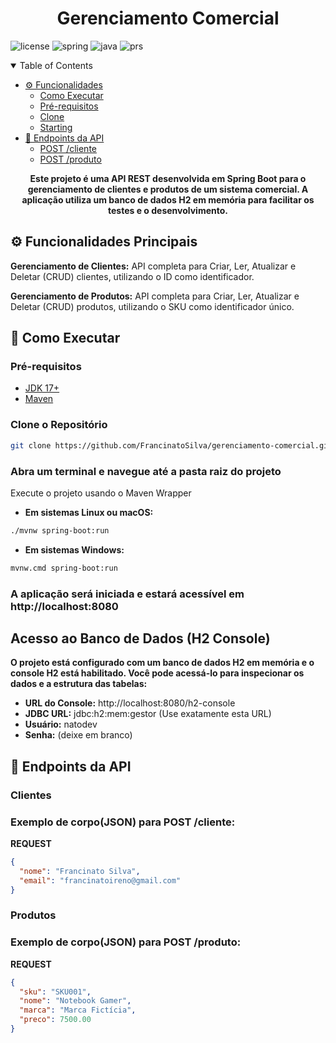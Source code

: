 [LICENSE__BADGE]: https://img.shields.io/github/license/Fernanda-Kipper/Readme-Templates?style=for-the-badge
[JAVA_BADGE]:https://img.shields.io/badge/java-%23ED8B00.svg?style=for-the-badge&logo=openjdk&logoColor=white
[SPRING_BADGE]: https://img.shields.io/badge/spring-%236DB33F.svg?style=for-the-badge&logo=spring&logoColor=white
[PRS_BADGE]:https://img.shields.io/badge/PRs-welcome-green?style=for-the-badge


<h1 align="center" style="font-weight: bold;">Gerenciamento Comercial</h1>

![license][LICENSE__BADGE]
![spring][SPRING_BADGE]
![java][JAVA_BADGE]
![prs][PRS_BADGE]

<details open="open">
<summary>Table of Contents</summary>

- [⚙ Funcionalidades](#funcoes)
    - [Como Executar](#starting)
    - [Pré-requisitos](#prerequisites)
    - [Clone](#cloning)
    - [Starting](#starting)
- [📍 Endpoints da API](#routes)
    - [POST /cliente](#postc-auth-detail)
    - [POST /produto](#postp-auth-detail)

</details>

<p align="center">
  <b>Este projeto é uma API REST desenvolvida em Spring Boot para o gerenciamento
de clientes e produtos de um sistema comercial. A aplicação utiliza um banco de dados
H2 em memória para facilitar os testes e o desenvolvimento.</b>
</p>

<h2 id="funcoes">⚙ Funcionalidades Principais</h2>

**Gerenciamento de Clientes:** API completa para Criar, Ler, Atualizar e Deletar (CRUD) clientes, utilizando o ID como identificador.

**Gerenciamento de Produtos:** API completa para Criar, Ler, Atualizar e Deletar (CRUD) produtos, utilizando o SKU como identificador único.

<h2 id = "starting"> 🚀 Como Executar</h2>

<h3 id = "prerequisites"> Pré-requisitos</h3>

- [JDK 17+](https://www.oracle.com/java/technologies/javase/jdk17-archive-downloads.html)
- [Maven](https://maven.apache.org)

<h3 id="cloning"> Clone o Repositório</h3>

```bash
git clone https://github.com/FrancinatoSilva/gerenciamento-comercial.git
```

<h3 id = "starting"> Abra um terminal e navegue até a pasta raiz do projeto</h3>

Execute o projeto usando o Maven Wrapper

- **Em sistemas Linux ou macOS:**

```bash
./mvnw spring-boot:run
``````

- **Em sistemas Windows:**

```bash
mvnw.cmd spring-boot:run
``````

<h3>A aplicação será iniciada e estará acessível em http://localhost:8080</h3>

<h2>Acesso ao Banco de Dados (H2 Console)</h2>

**O projeto está configurado com um banco de dados H2 em memória e o console H2 está habilitado.
Você pode acessá-lo para inspecionar os dados e a estrutura das tabelas:**

- **URL do Console:** http://localhost:8080/h2-console
- **JDBC URL:** jdbc:h2:mem:gestor (Use exatamente esta URL)
- **Usuário:** natodev
- **Senha:** (deixe em branco)

<h2 id="routes">📍 Endpoints da API</h2>

<h3>Clientes</h3>

<h3 id="postc-auth-detail">Exemplo de corpo(JSON) para POST /cliente:</h3>

**REQUEST**
```json
{
  "nome": "Francinato Silva",
  "email": "francinatoireno@gmail.com"
}
```

<h3>Produtos</h3>

<h3 id="postp-auth-detail">Exemplo de corpo(JSON) para POST /produto:</h3>

**REQUEST**
```json
{
  "sku": "SKU001",
  "nome": "Notebook Gamer",
  "marca": "Marca Fictícia",
  "preco": 7500.00
}
```
